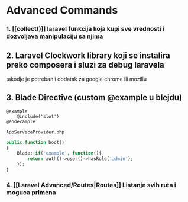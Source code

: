 # Advanced Commands
### 1. [[collect()]] laravel funkcija koja kupi sve vrednosti i dozvoljava manipulaciju sa njima

## 2. Laravel Clockwork library koji se instalira preko composera i sluzi za debug laravela
takodje je potreban i dodatak za google chrome ili mozillu

## 3. Blade Directive (custom @example u blejdu)
```blade
@example
	@include('slot')
@endexample
```

`AppServiceProvider.php`
```php
public function boot()
{
	Blade::if('example', function(){
		return auth()->user()->hasRole('admin');
	});
}
```

### 4. [[Laravel Advanced/Routes|Routes]] Listanje svih ruta i moguca primena
